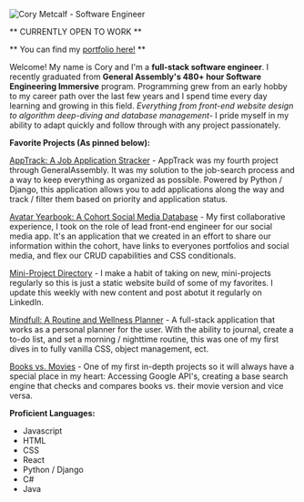 ![Cory Metcalf - Software Engineer](https://i.imgur.com/GKQj7rC.png)

** CURRENTLY OPEN TO WORK **

** You can find my [portfolio here!](https://corymetcalfportfolio.com) **

Welcome! My name is Cory and I'm a **full-stack software engineer**. I recently graduated from **General Assembly's 480+ hour Software Engineering Immersive** program. Programming grew from an early hobby to my career path over the last few years and I spend time every day learning and growing in this field. *Everything from front-end website design to algorithm deep-diving and database management-* I pride myself in my ability to adapt quickly and follow through with any project passionately.

**Favorite Projects (As pinned below):**

[AppTrack: A Job Application Stracker](https://apptrack2022.herokuapp.com/) - AppTrack was my fourth project through GeneralAssembly. It was my solution to the job-search process and a way to keep everything as organized as possible. Powered by Python / Django, this application allows you to add applications along the way and track / filter them based on priority and application status.

[Avatar Yearbook: A Cohort Social Media Database](https://avatar-yearbook.netlify.app/) - My first collaborative experience, I took on the role of lead front-end engineer for our social media app. It's an application that we created in an effort to share our information within the cohort, have links to everyones portfolios and social media, and flex our CRUD capabilities and CSS conditionals.

[Mini-Project Directory](https://mini-project-directory.netlify.app/) - I make a habit of taking on new, mini-projects regularly so this is just a static website build of some of my favorites. I update this weekly with new content and post abotut it regularly on LinkedIn.

[Mindfull: A Routine and Wellness Planner](https://project-mindfull.herokuapp.com/todo) - A full-stack application that works as a personal planner for the user. With the ability to journal, create a to-do list, and set a morning / nighttime routine, this was one of my first dives in to fully vanilla CSS, object management, ect.

[Books vs. Movies](https://booksvsmovies.netlify.app) - One of my first in-depth projects so it will always have a special place in my heart: Accessing Google API's, creating a base search engine that checks and compares books vs. their movie version and vice versa.

**Proficient Languages:**
- Javascript
- HTML
- CSS
- React
- Python / Django
- C#
- Java
